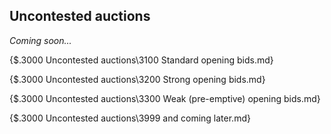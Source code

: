 ## <a name="Uncontested_auctions"> Uncontested auctions

_Coming soon..._

{$.3000 Uncontested auctions\3100 Standard opening bids.md}

{$.3000 Uncontested auctions\3200 Strong opening bids.md}

{$.3000 Uncontested auctions\3300 Weak (pre-emptive) opening bids.md}

{$.3000 Uncontested auctions\3999 and coming later.md}
